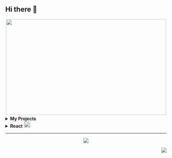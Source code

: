 ## Hi there 👋

<div align="center">
  <img src="https://media.giphy.com/media/dWesBcTLavkZuG35MI/giphy.gif" width="500" height="300"/>
</div>

<details><summary><b>My Projects</b>   <img src="https://img.icons8.com/?size=100&id=GCWQkWqtBCgB&format=png&color=000000" width="17"/></summary>
  
  <ul>
    <li><a href="https://vladrevucki.github.io/Alivio_page/">Alivio page</a></li>
    <li><a href="https://vladrevucki.github.io/Aivazovski_page/">Aivazovski page</a></li>
    <li><a href="https://vladrevucki.github.io/Live-streaming">Live streaming page</a></li>
    <li><a href="https://vladrevucki.github.io/Lionic/">Lionic</a></li>
    <li><a href="https://vladrevucki.github.io/Hotels/">Hotels page</a></li>
    <li><a href="https://vladrevucki.github.io/Evklid/">Evklid page</a></li>
    <li><a href="https://vladrevucki.github.io/radio-W-Wave/">Radio-W-Wave</a></li>
    <li><a href="https://vladrevucki.github.io/skillbox/">Skillbox page</a></li>
    <li><a href="https://vladrevucki.github.io/List-films/">List-films</a></li>
    <li><a href="https://vladrevucki.github.io/github-pages/">Application with the ability to manipulate data in a table</a></li>
  </ul>
</details>

<details><summary><b>React</b>   <img src="https://img.icons8.com/?size=100&id=48142&format=png&color=000000" width="20"/></summary>  
  <ul>
    <li><a href="https://react-cards-app-yw1h.onrender.com">React App</a></li>
  </ul>  
</details>

<hr>
<p align="center">
  <a href="https://skillicons.dev">
    <img src="https://skillicons.dev/icons?i=html,css,js,sass,tailwind,ts,react,vite,nodejs,nextjs,npm,bootstrap,git,figma,vscode" />
  </a>
</p>

<p align="right">
    <img src="https://img.shields.io/badge/lenovo%20laptop-E2231A?style=for-the-badge&logo=lenovo&logoColor=white" />
</p>
